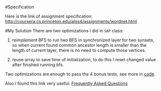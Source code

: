 #Specification

Here is the link of assignment specification:  
http://coursera.cs.princeton.edu/algs4/assignments/wordnet.html

#My Solution
There are two optimizations I did in `SAP` class:  
  1. reimplement BFS to run two BFS in synchronized layer for two synsets, 
so when current found common ancestor length is smaller than the length of current layer, there is no need to compute those vertices.  

  2. reuse array to save time of initialization, to do this I reset changed value after finished running bfs.

Two optimizations are enough to pass the 4 bonus tests, 
see more in [code](https://github.com/CtheSky/Coursera-Algorithms/blob/master/Assignment6_WordNet/SAP.java).

Also I found this link very useful: [Frequently Asked Questions](http://coursera.cs.princeton.edu/algs4/checklists/wordnet.html)
